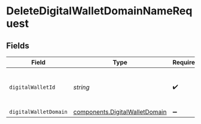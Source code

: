 # DeleteDigitalWalletDomainNameRequest


## Fields

| Field                                                                            | Type                                                                             | Required                                                                         | Description                                                                      | Example                                                                          |
| -------------------------------------------------------------------------------- | -------------------------------------------------------------------------------- | -------------------------------------------------------------------------------- | -------------------------------------------------------------------------------- | -------------------------------------------------------------------------------- |
| `digitalWalletId`                                                                | *string*                                                                         | :heavy_check_mark:                                                               | The ID of the registered digital wallet.                                         | fe26475d-ec3e-4884-9553-f7356683f7f9                                             |
| `digitalWalletDomain`                                                            | [components.DigitalWalletDomain](../../models/components/digitalwalletdomain.md) | :heavy_minus_sign:                                                               | N/A                                                                              |                                                                                  |